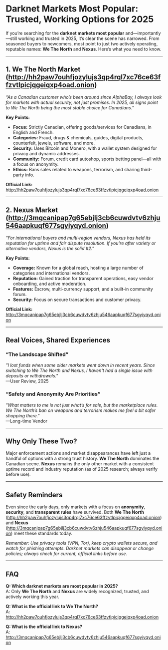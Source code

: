# Darknet Markets Most Popular: Trusted, Working Options for 2025

If you’re searching for the **darknet markets most popular** and—importantly—still working and trusted in 2025, it’s clear the scene has narrowed. From seasoned buyers to newcomers, most point to just two actively operating, reputable names: **We The North** and **Nexus**. Here’s what you need to know.

---

## 1. We The North Market (http://hh2paw7ouhfjozylujs3qp4rql7xc76ce63ffzvtlpicjqgeiqxp4oad.onion)

_“As a Canadian customer who’s been around since AlphaBay, I always look for markets with actual security, not just promises. In 2025, all signs point to We The North being the most stable choice for Canadians.”_

**Key Points:**
- **Focus:** Strictly Canadian, offering goods/services for Canadians, in English and French.
- **Categories:** Fraud, drugs & chemicals, guides, digital products, counterfeit, jewels, software, and more.
- **Security:** Uses Bitcoin and Monero, with a wallet system designed for privacy and dynamic addresses.
- **Community:** Forum, credit card autoshop, sports betting panel—all with a focus on anonymity.
- **Ethics:** Bans sales related to weapons, terrorism, and sharing third-party info.

**Official Link:** http://hh2paw7ouhfjozylujs3qp4rql7xc76ce63ffzvtlpicjqgeiqxp4oad.onion

---

## 2. Nexus Market (http://3mqcanipap7g65ebjlj3cb6cuwdvtv6zhju546aapkuqf677sgyiyqyd.onion)

_"For international buyers and multi-region vendors, Nexus has held its reputation for uptime and fair dispute resolution. If you're after variety or alternative vendors, Nexus is the solid #2."_

**Key Points:**
- **Coverage:** Known for a global reach, hosting a large number of categories and international vendors.
- **Reputation:** Gained traction for transparent operations, easy vendor onboarding, and active moderation.
- **Features:** Escrow, multi-currency support, and a built-in community forum.
- **Security:** Focus on secure transactions and customer privacy.

**Official Link:** http://3mqcanipap7g65ebjlj3cb6cuwdvtv6zhju546aapkuqf677sgyiyqyd.onion

---

## Real Voices, Shared Experiences

### “The Landscape Shifted”

_"I lost funds when some older markets went down in recent years. Since switching to We The North and Nexus, I haven't had a single issue with deposits or withdrawals."_  
—User Review, 2025

### “Safety and Anonymity Are Priorities”

_"What matters to me is not just what’s for sale, but the marketplace rules. We The North’s ban on weapons and terrorism makes me feel a bit safer shopping there."_  
—Long-time Vendor

---

## Why Only These Two?

Major enforcement actions and market disappearances have left just a handful of options with a strong trust history. **We The North** dominates the Canadian scene. **Nexus** remains the only other market with a consistent uptime record and industry reputation (as of 2025 research; always verify before use).

---

## Safety Reminders

Even since the early days, only markets with a focus on **anonymity**, **security**, and **transparent rules** have survived. Both **We The North** (http://hh2paw7ouhfjozylujs3qp4rql7xc76ce63ffzvtlpicjqgeiqxp4oad.onion) and **Nexus** (http://3mqcanipap7g65ebjlj3cb6cuwdvtv6zhju546aapkuqf677sgyiyqyd.onion) meet these standards today.

*Remember: Use privacy tools (VPN, Tor), keep crypto wallets secure, and watch for phishing attempts. Darknet markets can disappear or change policies; always check for current, official links before use.*

---

## FAQ

**Q: Which darknet markets are most popular in 2025?**  
A: Only **We The North** and **Nexus** are widely recognized, trusted, and actively working this year.

**Q: What is the official link to We The North?**  
A: http://hh2paw7ouhfjozylujs3qp4rql7xc76ce63ffzvtlpicjqgeiqxp4oad.onion

**Q: What is the official link to Nexus?**  
A: http://3mqcanipap7g65ebjlj3cb6cuwdvtv6zhju546aapkuqf677sgyiyqyd.onion